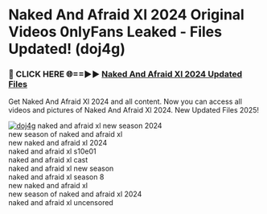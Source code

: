 # Naked And Afraid Xl 2024 Original Videos 0nlyFans Leaked - Files Updated! (doj4g)

<h3>🔴 CLICK HERE 🌐==►► <a href="https://tinyurl.com/up5wt9bj" rel="nofollow">Naked And Afraid Xl 2024 Updated Files</a></h3>

Get Naked And Afraid Xl 2024 and all content. Now you can access all videos and pictures of Naked And Afraid Xl 2024. New Updated Files 2025!

[![doj4g](https://i.imgur.com/ABiUzMV.gif)](https://tinyurl.com/up5wt9bj)
naked and afraid xl new season 2024<br>
new season of naked and afraid xl<br>
new naked and afraid xl 2024<br>
naked and afraid xl s10e01<br>
naked and afraid xl cast<br>
naked and afraid xl new season<br>
naked and afraid xl season 8<br>
new naked and afraid xl<br>
new season of naked and afraid xl 2024<br>
naked and afraid xl uncensored